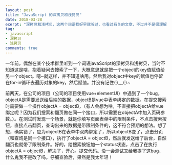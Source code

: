 ```yaml
---
layout: post
title: "JavaScript 的深拷贝和浅拷贝"
date: 2018-03-28
exerpt: "深拷贝和浅拷贝，这两个词语我好早就听过，也看过有关的文章，不过并不是很理解它的运用场景。知道前两天我发现一个有趣的问题，才让我明白深拷贝和浅拷贝。"
tag:
- javascript
- 深拷贝
- 浅拷贝
comments: true
---
```


一年前，偶然在某个技术群里听到一个词语javaScript的深拷贝和浅拷贝，当时不知道这是啥，抱着疑问去搜索了一下，大概意思就是把一个object的key值赋值给另一个object。嗯~就这样，并不知道啥用。然后我对object中key的赋值也停留在for-in循环去遍历对象的key，然后赋值。并没有记住⊙﹏⊙~

前两天，在公司的项目（公司的项目使用vue+elementUI）中遇到了一个bug，objectA是需要发送给后端的数据，objectB是vue中表单绑定的数据。在提交搜索时需要做一个操作objectA = objectB，（有人会想为啥，不直接把objectA给vue绑定呢？因为我们搜索和翻页做在同一个接口，所以需要在objectA中加入页码参数。）。在测试时发现一个场景，就是你填写页面表单中的限制条件，不点击搜索按钮，直接点击翻页，查询出来的数据是带限制条件的，这不符合预期的想法。想了想，确实错了，应为objectB在表单中双向绑定了，所以objectB变了，点击分页（和查询是同一个接口），执行了objectA = objectB，然后就发送给了后台，自然翻页也就带了限制条件。好的，给搜索按钮加一个status状态，点击了在执行objectA = objectB，解决了，开心。提交代码。没一会测试又给我提了这bug，什么鬼我不是改了吗。仔细查验后，果然是我太年轻！